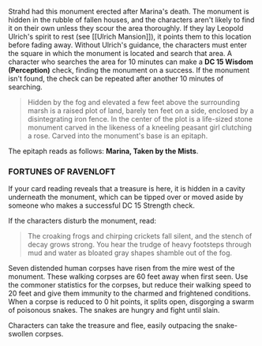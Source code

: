 Strahd had this monument erected after Marina's death. The monument is hidden in the rubble of fallen houses, and the characters aren't likely to find it on their own unless they scour the area thoroughly. If they lay Leopold Ulrich's spirit to rest (see [[Ulrich Mansion]]), it points them to this location before fading away. Without Ulrich's guidance, the characters must enter the square in which the monument is located and search that area. A character who searches the area for 10 minutes can make a **DC 15 Wisdom (Perception)** check, finding the monument on a success. If the monument isn't found, the check can be repeated after another 10 minutes of searching.

>Hidden by the fog and elevated a few feet above the surrounding marsh is a raised plot of land, barely ten feet on a side, enclosed by a disintegrating iron fence. In the center of the plot is a life-sized stone monument carved in the likeness of a kneeling peasant girl clutching a rose. Carved into the monument's base is an epitaph.

The epitaph reads as follows: **Marina, Taken by the Mists**.

### FORTUNES OF RAVENLOFT
If your card reading reveals that a treasure is here, it is hidden in a cavity underneath the monument, which can be tipped over or moved aside by someone who makes a successful DC 15 Strength check.

If the characters disturb the monument, read:

>The croaking frogs and chirping crickets fall silent, and the stench of decay grows strong. You hear the trudge of heavy footsteps through mud and water as bloated gray shapes shamble out of the fog.

Seven distended human corpses have risen from the mire west of the monument. These walking corpses are 60 feet away when first seen. Use the commoner statistics for the corpses, but reduce their walking speed to 20 feet and give them immunity to the charmed and frightened conditions. When a corpse is reduced to 0 hit points, it splits open, disgorging a swarm of poisonous snakes. The snakes are hungry and fight until slain.

Characters can take the treasure and flee, easily outpacing the snake-swollen corpses.